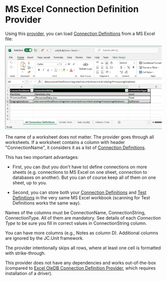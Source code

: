 # MS Excel Connection Definition Provider

Using this [provider](../connection-definition-providers), you can load [Connection Definitions](../what-is-connection-definition) from a MS Excel file:

![Excel OleDB Connection Definition Provider](../../../Images/media/excel-connection-definitions.jpg)

The name of a worksheet does not matter. The provider goes through all worksheets. If a worksheet contains a column with header "ConnectionName", it considers it as a list of [Connection Definitions](../what-is-connection-definition).

This has two important advantages:

* First, you can (but you don't have to) define connections on more sheets (e.g. connections to MS Excel on one sheet, connection to databases on another). But you can of course keep all of them on one sheet, up to you.

* Second, you can store both your [Connection Definitions](../what-is-connection-definition) and [Test Definitions](../../test-definitions/what-is-test-definition) in the very same MS Excel workbook (scanning for Test Definitions works the same way).

Names of the columns must be ConnectionName, ConnectionString, ConnectionType. All of them are mandatory. See details of each *Connection Type* to be sure you fill in correct values in ConnectionString column.

You can have more columns (e.g.,  Notes as column D). Additional columns are ignored by the JC.Unit framework.

The provider intentionally skips all rows, where at least one cell is formatted with strike-through.


This provider does not have any dependencies and works out-of-the-box (compared to [Excel OleDB Connection Definition Provider](./ms-excel-oledb), which requires installation of a driver).
